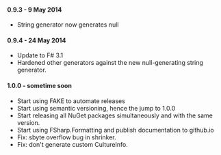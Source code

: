 #### 0.9.3 - 9 May 2014
* String generator now generates null

#### 0.9.4 - 24 May 2014
* Update to F# 3.1
* Hardened other generators against the new null-generating string generator.

#### 1.0.0 - sometime soon
* Start using FAKE to automate releases
* Start using semantic versioning, hence the jump to 1.0.0
* Start releasing all NuGet packages simultaneously and with the same version.
* Start using FSharp.Formatting and publish documentation to github.io
* Fix: sbyte overflow bug in shrinker.
* Fix: don't generate custom CultureInfo.

